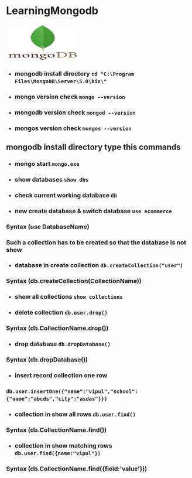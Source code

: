 # LearningMongodb

<code><img src="https://github.com/devicons/devicon/blob/master/icons/mongodb/mongodb-original-wordmark.svg" title="mongodb" alt="mongodb" width="200" height="100"/></code>

* ### mongodb install directory `cd "C:\Program Files\MongoDB\Server\5.0\bin\" `

* ### mongo version check `mongo --version`

* ### mongodb version check `mongod --version`

* ### mongos version check `mongos --version`

<h2>mongodb install directory type this commands</h2>

* ### mongo start `mongo.exe`

* ### show databases `show dbs`

* ### check current working database `db`

* ### new create database & switch database `use ecommerce` 
### Syntax (use DatabaseName)

### Such a collection has to be created so that the database is not show

* ### database in create collection `db.createCollection("user")` 
### Syntax (db.createCollection(CollectionName))

* ### show all collections `show collections`

* ### delete collection `db.user.drop()`
### Syntax (db.CollectionName.drop())

* ### drop database `db.dropDatabase()`
### Syntax (db.dropDatabase())

* ### insert record collection one row
### `db.user.insertOne({"name":"vipul","school":{"name":"abcds","city":"asdas"}})`

* ### collection in show all rows `db.user.find()`
### Syntax (db.CollectionName.find())

* ### collection in show matching rows `db.user.find({name:"vipul"})`
### Syntax (db.CollectionName.find({field:'value'}))
